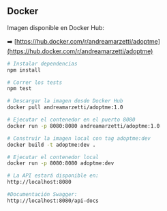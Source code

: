 ## Docker

Imagen disponible en Docker Hub:

➡️ [https://hub.docker.com/r/andreamarzetti/adoptme](https://hub.docker.com/r/andreamarzetti/adoptme)


```bash
# Instalar dependencias
npm install

# Correr los tests
npm test

# Descargar la imagen desde Docker Hub
docker pull andreamarzetti/adoptme:1.0

# Ejecutar el contenedor en el puerto 8080
docker run -p 8080:8080 andreamarzetti/adoptme:1.0

# Construir la imagen local con tag adoptme:dev
docker build -t adoptme:dev .

# Ejecutar el contenedor local
docker run -p 8080:8080 adoptme:dev

# La API estará disponible en: 
http://localhost:8080

#Documentación Swagger:
http://localhost:8080/api-docs

